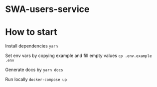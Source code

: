 # SWA-users-service

# How to start
Install dependencies 
`yarn`

Set env vars by copying example and fill empty values
`cp .env.example .env`

Generate docs by 
`yarn docs`

Run locally
`docker-compose up`
